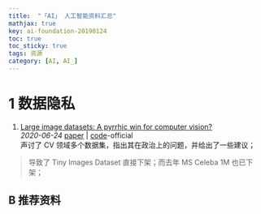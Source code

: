 ```yaml
---
title:  "「AI」 人工智能资料汇总"
mathjax: true
key: ai-foundation-20190124
toc: true
toc_sticky: true
tags: 资源
category: [AI, AI_]
---
```


<span id='head'></span>

# 1 数据隐私
1. [Large image datasets: A pyrrhic win for computer vision?](http://cn.arxiv.org/abs/2006.16923)     
*2020-06-24* [paper](https://arxiv.org/abs/2006.16923) | [code](https://github.com/vinayprabhu/Dataset_audits)-official         
声讨了 CV 领域多个数据集，指出其在政治上的问题，并给出了一些建议；    
>导致了 Tiny Images Dataset 直接下架；而去年 MS Celeba 1M 也已下架；     

## B 推荐资料
